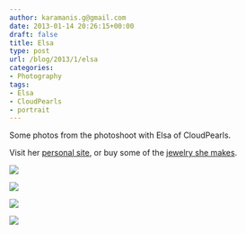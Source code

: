 ```yaml
---
author: karamanis.g@gmail.com
date: 2013-01-14 20:26:15+00:00
draft: false
title: Elsa
type: post
url: /blog/2013/1/elsa
categories:
- Photography
tags:
- Elsa
- CloudPearls
- portrait
---
```


Some photos from the photoshoot with Elsa of CloudPearls.

Visit her [personal site](http://elsaavraam.com), or buy some of the [jewelry she makes](http://www.etsy.com/shop/CloudPearls).



  
   ![](/images/2013-01-14-20131elsa/20130113-GKAR7015.jpg)

  

  
   ![](/images/2013-01-14-20131elsa/20130113-GKAR7049.jpg)

  

  
   ![](/images/2013-01-14-20131elsa/20130113-GKAR7053.jpg)

  

  
   ![](/images/2013-01-14-20131elsa/20130113-GKAR7056-px.jpg)

  


